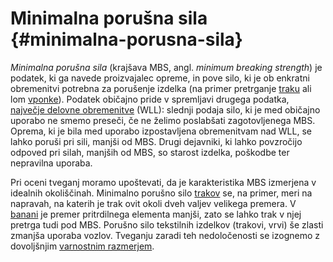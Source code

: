 # Minimalna porušna sila {#minimalna-porusna-sila}

*Minimalna porušna sila* (krajšava MBS, angl. *minimum breaking
strength*) je podatek, ki ga navede proizvajalec opreme, in pove silo,
ki je ob enkratni obremenitvi potrebna za porušenje izdelka (na primer
pretrganje [traku](/trak) ali lom
[vponke](/vponka)). Podatek običajno pride v spremljavi
drugega podatka, [največje delovne
obremenitve](/najvecja-delovna-obremenitev) (WLL): slednji
podaja silo, ki je med običajno uporabo ne smemo preseči, če ne želimo
poslabšati zagotovljenega MBS. Oprema, ki je bila med uporabo
izpostavljena obremenitvam nad WLL, se lahko poruši pri sili, manjši od
MBS. Drugi dejavniki, ki lahko povzročijo odpoved pri silah, manjših od
MBS, so starost izdelka, poškodbe ter nepravilna uporaba.

Pri oceni tveganj moramo upoštevati, da je karakteristika MBS izmerjena
v idealnih okoliščinah. Minimalno porušno silo [trakov](/trak)
se, na primer, meri na napravah, na katerih je trak ovit okoli dveh
valjev velikega premera. V [banani](/banana) je premer
pritrdilnega elementa manjši, zato se lahko trak v njej pretrga tudi pod
MBS. Porušno silo tekstilnih izdelkov (trakovi, vrvi) še zlasti zmanjša
uporaba vozlov. Tveganju zaradi teh nedoločenosti se izognemo z
dovoljšnjim [varnostnim razmerjem](/varnostno-razmerje).
